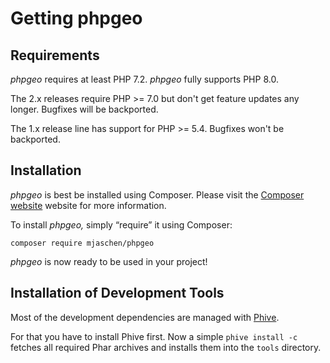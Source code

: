 # Getting phpgeo

## Requirements

_phpgeo_ requires at least PHP 7.2. _phpgeo_ fully supports PHP 8.0.

The 2.x releases require PHP >= 7.0 but don't get feature updates any longer. Bugfixes will be backported.

The 1.x release line has support for PHP >= 5.4. Bugfixes won't be backported.

## Installation

_phpgeo_ is best be installed using Composer. Please visit the
[Composer website](https://getcomposer.org/) website for more information.

To install _phpgeo,_ simply “require” it using Composer:

``` shell
composer require mjaschen/phpgeo
```

_phpgeo_ is now ready to be used in your project!

## Installation of Development Tools

Most of the development dependencies are managed with [Phive](https://phar.io/).

For that you have to install Phive first. Now a simple `phive install -c` fetches all required Phar archives and installs them into the `tools` directory.
